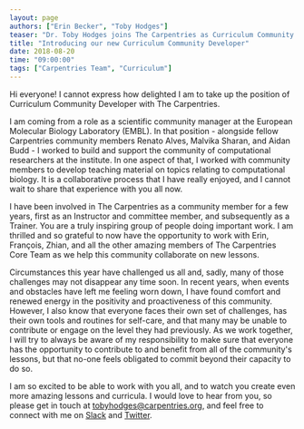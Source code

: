 ```yaml
---
layout: page
authors: ["Erin Becker", "Toby Hodges"]
teaser: "Dr. Toby Hodges joins The Carpentries as Curriculum Community Developer. Welcome!"
title: "Introducing our new Curriculum Community Developer"
date: 2018-08-20
time: "09:00:00"
tags: ["Carpentries Team", "Curriculum"]
---
```


Hi everyone! I cannot express how delighted I am to take up the position of Curriculum Community Developer with The Carpentries.

I am coming from a role as a scientific community manager at the European Molecular Biology Laboratory (EMBL). In that position - alongside fellow Carpentries community members Renato Alves, Malvika Sharan, and Aidan Budd - I worked to build and support the community of computational researchers at the institute. In one aspect of that, I worked with community members to develop teaching material on topics relating to computational biology. It is a collaborative process that I have really enjoyed, and I cannot wait to share that experience with you all now.

I have been involved in The Carpentries as a community member for a few years, first as an Instructor and committee member, and subsequently as a Trainer. You are a truly inspiring group of people doing important work. I am thrilled and so grateful to now have the opportunity to work with Erin, François, Zhian, and all the other amazing members of The Carpentries Core Team as we help this community collaborate on new lessons.

Circumstances this year have challenged us all and, sadly, many of those challenges may not disappear any time soon. In recent years, when events and obstacles have left me feeling worn down, I have found comfort and renewed energy in the positivity and proactiveness of this community. However, I also know that everyone faces their own set of challenges, has their own tools and routines for self-care, and that many may be unable to contribute or engage on the level they had previously. As we work together, I will try to always be aware of my responsibility to make sure that everyone has the opportunity to contribute to and benefit from all of the community's lessons, but that no-one feels obligated to commit beyond their capacity to do so.

I am so excited to be able to work with you all, and to watch you create even more amazing lessons and curricula. I would love to hear from you, so please get in touch at [tobyhodges@carpentries.org](mailto:tobyhodges@carpentries.org), and feel free to connect with me on [Slack](https://swc-slack-invite.herokuapp.com/) and [Twitter](https://twitter.com/tbyhdgs/).
